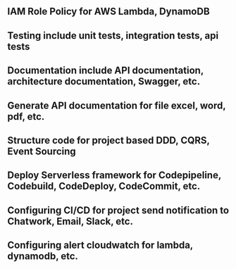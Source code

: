 ## IAM Role Policy for AWS Lambda, DynamoDB

## Testing include unit tests, integration tests, api tests

## Documentation include API documentation, architecture documentation, Swagger, etc.

## Generate API documentation for file excel, word, pdf, etc.

## Structure code for project based DDD, CQRS, Event Sourcing

## Deploy Serverless framework for Codepipeline, Codebuild, CodeDeploy, CodeCommit, etc.

## Configuring CI/CD for project send notification to Chatwork, Email, Slack, etc.

## Configuring alert cloudwatch for lambda, dynamodb, etc.
